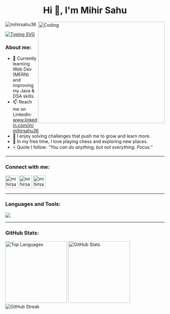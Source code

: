 <h1 align="center">Hi 👋, I'm Mihir Sahu</h1>

<img align="right" alt="Coding" width="400" height="320"  src="https://i.pinimg.com/originals/8b/35/fe/8b35fef55fba1a201c9c7a11d3ec3d64.gif">

<p align="left"> <img src="https://komarev.com/ghpvc/?username=mihirsahu36&label=Profile%20views&color=0e75b6&style=flat" alt="mihirsahu36"/> </p>

<a href="https://git.io/typing-svg"><img src="https://readme-typing-svg.herokuapp.com?font=Fira+Code&pause=1000&color=0CF7C7&width=435&lines=Hello+World!!" alt="Typing SVG" /></a>

<h3 align="left">About me:</h3>

- 🌱 Currently learning Web Dev (MERN) and improving my Java & DSA skills.
- 📫 Reach me on LinkedIn: www.linkedin.com/in/mihirsahu36
- 🧩 I enjoy solving challenges that push me to grow and learn more.
- 🧘 In my free time, I love playing chess and exploring new places.
- ⚡ Quote I follow: <i>“You can do anything, but not everything. Focus.”</i>

---

<h3 align="left">Connect with me:</h3>
<p align="left">
<a href="https://linkedin.com/in/mihirsahu36" target="blank"><img src="https://skillicons.dev/icons?i=linkedin" alt="mihirsahu36" width="40"/></a>
<a href="https://twitter.com/mihirsahu36" target="blank"><img src="https://skillicons.dev/icons?i=twitter" alt="mihirsahu36" width="40"/></a>
<a href="https://www.instagram.com/_mihir.sahu_/" target="blank"><img src="https://skillicons.dev/icons?i=instagram" alt="mihirsahu36" width="40"/></a>
</p>

---

<h3 align="left">Languages and Tools:</h3>
<p align="left">
<img src="https://skillicons.dev/icons?i=c,cpp,cs,java,py,js,matlab,html,css,bootstrap,tailwind,django,express,nodejs,mongodb,mysql,sqlite,git,github,postman,npm,anaconda,netlify,vercel,tensorflow," />
</p>

---

<h3 align="left">GitHub Stats:</h3>
<div align="left"">
  <img src="https://github-readme-stats.vercel.app/api/top-langs/?username=mihirsahu36&layout=compact&theme=tokyonight-duo" alt="Top Languages" height=195px/>
  <img src="https://github-readme-stats.vercel.app/api?username=mihirsahu36&show_icons=true&locale=en&theme=tokyonight-duo" alt="GitHub Stats" height=195px/>
</div>
<div align="left">
  <img src="https://github-readme-streak-stats.herokuapp.com/?user=mihirsahu36&theme=tokyonight-duo&hide_border=false" alt="GitHub Streak" />
</div>




